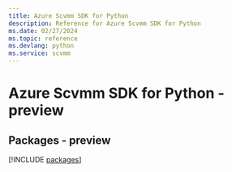 ```yaml
---
title: Azure Scvmm SDK for Python
description: Reference for Azure Scvmm SDK for Python
ms.date: 02/27/2024
ms.topic: reference
ms.devlang: python
ms.service: scvmm
---
```

# Azure Scvmm SDK for Python - preview
## Packages - preview
[!INCLUDE [packages](scvmm-index.md)]